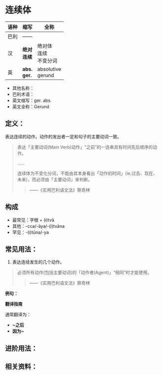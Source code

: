 # 连续体

|语种|缩写|全称|
|-|-|-|
|巴利|——||
|汉|**绝对**<br>**连续**|绝对体<br>连续<br>不变分词|
|英|**abs.**<br>**ger.**|absolutive<br>gerund|

* 其他名称：
* 巴利术语：
* 英文缩写：ger. abs.
* 英文全称：Gerund

## 定义：

表达连续的动作。动作的发出者一定和句子的主要动词一致。

>表达「主要动词(Main Verb)动作」“之前”的一连串具有时间先后顺序的动作。
>
>……
>
>连续体为不变化分词，不能由其本身看出「动作的时间」(ie,过去、现在、未来)，而必须由「主要动词」来判断。
>
>> ——《实用巴利语文法》蔡奇林

## 构成

- 最常见：字根 + (i)tvā
- 其他：-cca/-āya/-(i)tvāna
- 罕见：-(i)tūna/-ya

## 常见用法：

1. 表达连续发生的几个动作。 

>必须所有动作(包括主要动词)的「动作者(Agent)」“相同”时才能使用。
>> ——《实用巴利语文法》蔡奇林


**例句：**

**翻译指南**

通常翻译为：
- **~之后**
- **因为~**


## 进阶用法：


## 相关资料：

